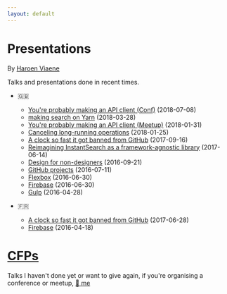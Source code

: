 ```yaml
---
layout: default
---
```


# Presentations

By [Haroen Viaene](https://haroen.me)

Talks and presentations done in recent times.

* 🇬🇧
  * [You're probably making an API client (Conf)](en/api-clients-odessa) (2018-07-08)
  * [making search on Yarn](en/yarn-search) (2018-03-28)
  * [You're probably making an API client (Meetup)](en/api-client) (2018-01-31)
  * [Canceling long-running operations](en/canceling-async) (2018-01-25)
  * [A clock so fast it got banned from GitHub](en/fast-clock) (2017-09-16)
  * [Reimagining InstantSearch as a framework-agnostic library](en/reimagining) (2017-06-14)
  * [Design for non-designers](en/design) (2016-09-21)
  * [GitHub projects](en/github) (2016-07-11)
  * [Flexbox](en/flexbox) (2016-06-30)
  * [Firebase](en/firebase) (2016-06-30)
  * [Gulp](en/gulp) (2016-04-28)

* 🇫🇷

  * [A clock so fast it got banned from GitHub](fr/fast-clock) (2017-06-28)
  * [Firebase](fr/firebase) (2016-04-18)

# [CFPs](cfps)

Talks I haven't done yet or want to give again, if you're organising a conference or meetup, [📧 me](mailto:hello@haroen.me)
